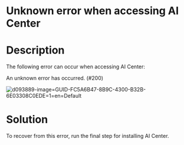 ﻿# Unknown error when accessing AI Center

# Description

The following error can occur when accessing AI Center:

An unknown error has occurred. (#200)

![d093889-image=GUID-FC5A6B47-8B9C-4300-B32B-6E03308C0EDE=1=en=Default](/images/d093889-image=GUID-FC5A6B47-8B9C-4300-B32B-6E03308C0EDE=1=en=Default.png)

# Solution

To recover from this error, run the final step for installing AI Center.
